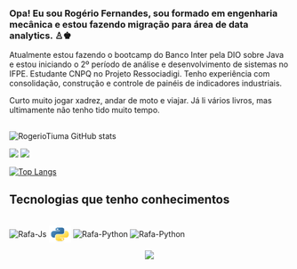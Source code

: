 ### Opa! Eu sou Rogério Fernandes, sou formado em engenharia mecânica e estou fazendo migração para área de data analytics. ♙♚

Atualmente estou fazendo o bootcamp do Banco Inter pela DIO sobre Java e estou iniciando o 2º período de análise e desenvolvimento de sistemas no IFPE.
Estudante CNPQ no Projeto Ressociadigi.
Tenho experiência com consolidação, construção e controle de painéis de indicadores industriais.

Curto muito jogar xadrez, andar de moto e viajar. Já li vários livros, mas ultimamente não tenho tido muito tempo. 


 
</div>
  
  ##
  ![RogerioTiuma GitHub stats](https://github-readme-stats.vercel.app/api?username=RogerioTiuma&show_icons=true&theme=dracula)
 
<div> 
 	  <a href = "mailto:rogerio.tiuma@gmail.com"><img src="https://img.shields.io/badge/-Gmail-%23333?style=for-the-badge&logo=gmail&logoColor=white" target="_blank"></a>
  <a href="https://www.linkedin.com/in/rogeriotiuma/" target="_blank"><img src="https://img.shields.io/badge/-LinkedIn-%230077B5?style=for-the-badge&logo=linkedin&logoColor=white" target="_blank"></a> 
  
</div>

 [![Top Langs](https://github-readme-stats.vercel.app/api/top-langs/?username=RogerioTiuma&layout=compact)](https://github.com/RogerioTiuma/github-readme-stats)

## Tecnologias que tenho conhecimentos

<div style="display: inline_block"><br>
  <img align="center" alt="Rafa-Js" height="30" width="40" src="https://img.shields.io/badge/Java-ED8B00?style=for-the-badge&logo=java&logoColor=white">
  <img align="center" alt="Rafa-Python" height="30" width="40" src="https://raw.githubusercontent.com/devicons/devicon/master/icons/python/python-original.svg">
  <img align="center" alt="Rafa-Python" height="30" width="40" src="https://img.shields.io/badge/C-00599C?style=for-the-badge&logo=c&logoColor=white">
  <img align="center" alt="Rafa-Python" height="30" width="40" src="https://img.shields.io/badge/R-276DC3?style=for-the-badge&logo=r&logoColor=white">
  
 
   </br> 
 
 <p align="center">   <img alingn="center" src="https://profile-counter.glitch.me/RogerioTiuma/count.svg" /></p>
